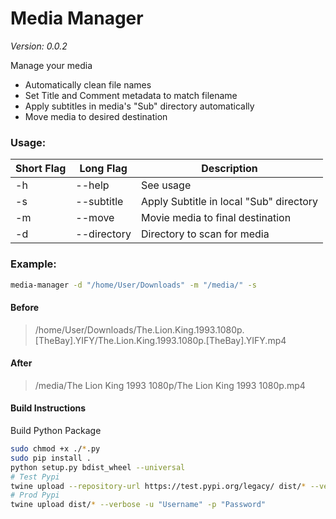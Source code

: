 # Media Manager
*Version: 0.0.2*

Manage your media
- Automatically clean file names 
- Set Title and Comment metadata to match filename
- Apply subtitles in media's "Sub" directory automatically
- Move media to desired destination

### Usage:
| Short Flag | Long Flag   | Description                                 |
|------------|-------------|---------------------------------------------|
| -h         | --help      | See usage                                   |
| -s         | --subtitle  | Apply Subtitle in local "Sub" directory     |
| -m         | --move      | Movie media to final destination            |
| -d         | --directory | Directory to scan for media                 |


### Example:
```bash
media-manager -d "/home/User/Downloads" -m "/media/" -s
```
#### Before
> /home/User/Downloads/The.Lion.King.1993.1080p.[TheBay].YIFY/The.Lion.King.1993.1080p.[TheBay].YIFY.mp4 

#### After
> /media/The Lion King 1993 1080p/The Lion King 1993 1080p.mp4

#### Build Instructions
Build Python Package

```bash
sudo chmod +x ./*.py
sudo pip install .
python setup.py bdist_wheel --universal
# Test Pypi
twine upload --repository-url https://test.pypi.org/legacy/ dist/* --verbose -u "Username" -p "Password"
# Prod Pypi
twine upload dist/* --verbose -u "Username" -p "Password"
```
